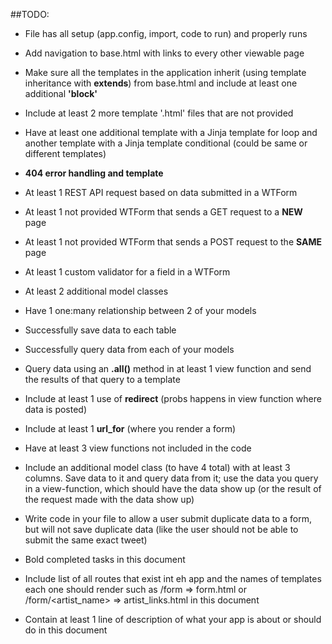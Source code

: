 ##TODO:
- File has all setup (app.config, import, code to run) and properly runs

- Add navigation to base.html with links to every other viewable page
- Make sure all the templates in the application inherit (using template inheritance with **extends**) from base.html and include at least one additional **'block'**
- Include at least 2 more template '.html' files that are not provided
- Have at least one additional template with a Jinja template for loop and another template with a Jinja template conditional (could be same or different templates)
- **404 error handling and template**
- At least 1 REST API request based on data submitted in a WTForm
- At least 1 not provided WTForm that sends a GET request to a **NEW** page
- At least 1 not provided WTForm that sends a POST request to the **SAME** page
- At least 1 custom validator for a field in a WTForm
- At least 2 additional model classes
- Have 1 one:many relationship between 2 of your models
- Successfully save data to each table
- Successfully query data from each of your models
- Query data using an **.all()** method in at least 1 view function and send the results of that query to a template
- Include at least 1 use of **redirect** (probs happens in view function where data is posted)
- Include at least 1 **url_for** (where you render a form)
- Have at least 3 view functions not included in the code
- Include an additional model class (to have 4 total) with at least 3 columns. Save data to it and query data from it; use the data you query in a view-function, which should have the data show up (or the result of the request made with the data show up)
- Write code in your file to allow a user submit duplicate data to a form, but will not save duplicate data (like the user should not be able to submit the same exact tweet)
- Bold completed tasks in this document
- Include list of all routes that exist int eh app and the names of templates each one should render such as /form => form.html or /form/<artist_name> => artist_links.html in this document
- Contain at least 1 line of description of what your app is about or should do in this document
